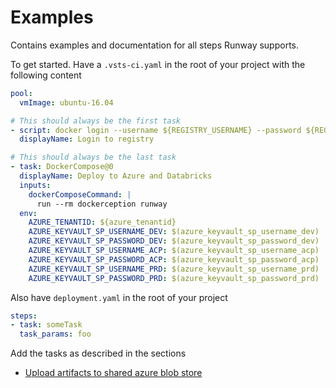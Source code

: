 # Examples

Contains examples and documentation for all steps Runway supports.

To get started. Have a `.vsts-ci.yaml` in the root of your project with the following content

```yaml
pool:
  vmImage: ubuntu-16.04

# This should always be the first task
- script: docker login --username ${REGISTRY_USERNAME} --password ${REGISTRY_PASSWORD} ${REGISTRY_LOGIN_SERVER}
  displayName: Login to registry

# This should always be the last task
- task: DockerCompose@0
  displayName: Deploy to Azure and Databricks
  inputs:
    dockerComposeCommand: |
      run --rm dockerception runway
  env:
    AZURE_TENANTID: ${azure_tenantid}
    AZURE_KEYVAULT_SP_USERNAME_DEV: $(azure_keyvault_sp_username_dev)
    AZURE_KEYVAULT_SP_PASSWORD_DEV: $(azure_keyvault_sp_password_dev)
    AZURE_KEYVAULT_SP_USERNAME_ACP: $(azure_keyvault_sp_username_acp)
    AZURE_KEYVAULT_SP_PASSWORD_ACP: $(azure_keyvault_sp_password_acp)
    AZURE_KEYVAULT_SP_USERNAME_PRD: $(azure_keyvault_sp_username_prd)
    AZURE_KEYVAULT_SP_PASSWORD_PRD: $(azure_keyvault_sp_password_prd)
```

Also have `deployment.yaml` in the root of your project
```yaml
steps:
- task: someTask
  task_params: foo
```

Add the tasks as described in the sections

- [Upload artifacts to shared azure blob store](./upload_to_blob/README.md)
